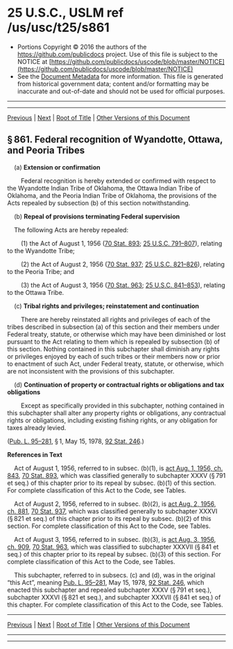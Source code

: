 ---
---

# 25 U.S.C., USLM ref /us/usc/t25/s861

* Portions Copyright © 2016 the authors of the https://github.com/publicdocs project.
  Use of this file is subject to the NOTICE at [https://github.com/publicdocs/uscode/blob/master/NOTICE](https://github.com/publicdocs/uscode/blob/master/NOTICE)
* See the [Document Metadata](././../../../../..//README.md) for more information.
  This file is generated from historical government data; content and/or formatting may be inaccurate and out-of-date and should not be used for official purposes.

----------
----------

[Previous](./../../../../..//us/usc/t25/ch14/schXXXVII–A/m__us_usc_t25_ch14_schXXXVII–A.md) | [Next](./../../../../..//us/usc/t25/ch14/schXXXVII–A/m__us_usc_t25_s861a.md) | [Root of Title](./../../../../../) | [Other Versions of this Document](https://publicdocs.github.io/go/links?ns=uslm&ref=%2Fus%2Fusc%2Ft25%2Fs861)

## § 861. Federal recognition of Wyandotte, Ottawa, and Peoria Tribes

    (a) __Extension or confirmation__ 

        Federal recognition is hereby extended or confirmed with respect to the Wyandotte Indian Tribe of Oklahoma, the Ottawa Indian Tribe of Oklahoma, and the Peoria Indian Tribe of Oklahoma, the provisions of the Acts repealed by subsection (b) of this section notwithstanding.

    (b) __Repeal of provisions terminating Federal supervision__ 

    The following Acts are hereby repealed:

        (1) the Act of August 1, 1956 ([70 Stat. 893][/us/stat/70/893]; [25 U.S.C. 791–807][/us/usc/t25/s791–807]), relating to the Wyandotte Tribe;

        (2) the Act of August 2, 1956 ([70 Stat. 937][/us/stat/70/937]; [25 U.S.C. 821–826][/us/usc/t25/s821–826]), relating to the Peoria Tribe; and

        (3) the Act of August 3, 1956 ([70 Stat. 963][/us/stat/70/963]; [25 U.S.C. 841–853][/us/usc/t25/s841–853]), relating to the Ottawa Tribe.

    (c) __Tribal rights and privileges; reinstatement and continuation__ 

        There are hereby reinstated all rights and privileges of each of the tribes described in subsection (a) of this section and their members under Federal treaty, statute, or otherwise which may have been diminished or lost pursuant to the Act relating to them which is repealed by subsection (b) of this section. Nothing contained in this subchapter shall diminish any rights or privileges enjoyed by each of such tribes or their members now or prior to enactment of such Act, under Federal treaty, statute, or otherwise, which are not inconsistent with the provisions of this subchapter.

    (d) __Continuation of property or contractual rights or obligations and tax obligations__ 

        Except as specifically provided in this subchapter, nothing contained in this subchapter shall alter any property rights or obligations, any contractual rights or obligations, including existing fishing rights, or any obligation for taxes already levied.

([Pub. L. 95–281][/us/pl/95/281], § 1, May 15, 1978, [92 Stat. 246][/us/stat/92/246].)

 __References in Text__ 

    Act of August 1, 1956, referred to in subsec. (b)(1), is [act Aug. 1, 1956, ch. 843][/us/act/1956-08-01/ch843], [70 Stat. 893][/us/stat/70/893], which was classified generally to subchapter XXXV (§ 791 et seq.) of this chapter prior to its repeal by subsec. (b)(1) of this section. For complete classification of this Act to the Code, see Tables.

    Act of August 2, 1956, referred to in subsec. (b)(2), is [act Aug. 2, 1956, ch. 881][/us/act/1956-08-02/ch881], [70 Stat. 937][/us/stat/70/937], which was classified generally to subchapter XXXVI (§ 821 et seq.) of this chapter prior to its repeal by subsec. (b)(2) of this section. For complete classification of this Act to the Code, see Tables.

    Act of August 3, 1956, referred to in subsec. (b)(3), is [act Aug. 3, 1956, ch. 909][/us/act/1956-08-03/ch909], [70 Stat. 963][/us/stat/70/963], which was classified to subchapter XXXVII (§ 841 et seq.) of this chapter prior to its repeal by subsec. (b)(3) of this section. For complete classification of this Act to the Code, see Tables.

    This subchapter, referred to in subsecs. (c) and (d), was in the original “this Act”, meaning [Pub. L. 95–281][/us/pl/95/281], May 15, 1978, [92 Stat. 246][/us/stat/92/246], which enacted this subchapter and repealed subchapter XXXV (§ 791 et seq.), subchapter XXXVI (§ 821 et seq.), and subchapter XXXVII (§ 841 et seq.) of this chapter. For complete classification of this Act to the Code, see Tables.

----------

[Previous](./../../../../..//us/usc/t25/ch14/schXXXVII–A/m__us_usc_t25_ch14_schXXXVII–A.md) | [Next](./../../../../..//us/usc/t25/ch14/schXXXVII–A/m__us_usc_t25_s861a.md) | [Root of Title](./../../../../../) | [Other Versions of this Document](https://publicdocs.github.io/go/links?ns=uslm&ref=%2Fus%2Fusc%2Ft25%2Fs861)

----------
----------

[/us/stat/70/893]: https://publicdocs.github.io/go/links?ns=uslm&ref=%2Fus%2Fstat%2F70%2F893
[/us/usc/t25/s791–807]: https://publicdocs.github.io/go/links?ns=uslm&ref=%2Fus%2Fusc%2Ft25%2Fs791%E2%80%93807
[/us/stat/70/937]: https://publicdocs.github.io/go/links?ns=uslm&ref=%2Fus%2Fstat%2F70%2F937
[/us/usc/t25/s821–826]: https://publicdocs.github.io/go/links?ns=uslm&ref=%2Fus%2Fusc%2Ft25%2Fs821%E2%80%93826
[/us/stat/70/963]: https://publicdocs.github.io/go/links?ns=uslm&ref=%2Fus%2Fstat%2F70%2F963
[/us/usc/t25/s841–853]: https://publicdocs.github.io/go/links?ns=uslm&ref=%2Fus%2Fusc%2Ft25%2Fs841%E2%80%93853
[/us/pl/95/281]: https://publicdocs.github.io/go/links?ns=uslm&ref=%2Fus%2Fpl%2F95%2F281
[/us/stat/92/246]: https://publicdocs.github.io/go/links?ns=uslm&ref=%2Fus%2Fstat%2F92%2F246
[/us/act/1956-08-01/ch843]: https://publicdocs.github.io/go/links?ns=uslm&ref=%2Fus%2Fact%2F1956-08-01%2Fch843
[/us/stat/70/893]: https://publicdocs.github.io/go/links?ns=uslm&ref=%2Fus%2Fstat%2F70%2F893
[/us/act/1956-08-02/ch881]: https://publicdocs.github.io/go/links?ns=uslm&ref=%2Fus%2Fact%2F1956-08-02%2Fch881
[/us/stat/70/937]: https://publicdocs.github.io/go/links?ns=uslm&ref=%2Fus%2Fstat%2F70%2F937
[/us/act/1956-08-03/ch909]: https://publicdocs.github.io/go/links?ns=uslm&ref=%2Fus%2Fact%2F1956-08-03%2Fch909
[/us/stat/70/963]: https://publicdocs.github.io/go/links?ns=uslm&ref=%2Fus%2Fstat%2F70%2F963
[/us/pl/95/281]: https://publicdocs.github.io/go/links?ns=uslm&ref=%2Fus%2Fpl%2F95%2F281
[/us/stat/92/246]: https://publicdocs.github.io/go/links?ns=uslm&ref=%2Fus%2Fstat%2F92%2F246


